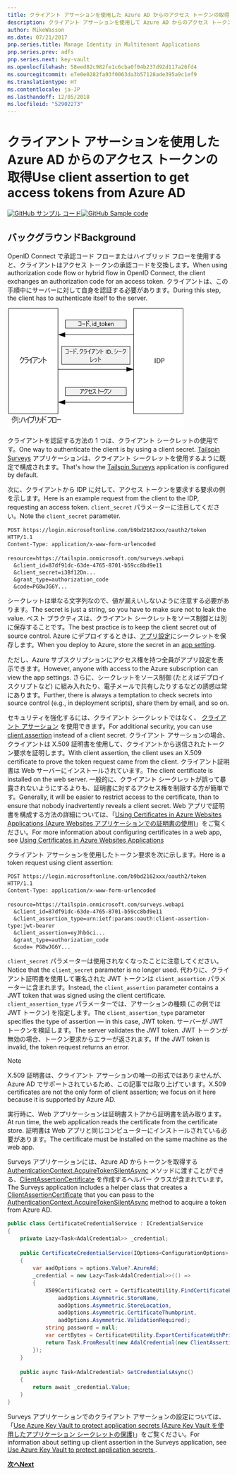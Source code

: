 ```yaml
---
title: クライアント アサーションを使用した Azure AD からのアクセス トークンの取得
description: クライアント アサーションを使用して Azure AD からのアクセス トークンを取得する方法について説明します。
author: MikeWasson
ms.date: 07/21/2017
pnp.series.title: Manage Identity in Multitenant Applications
pnp.series.prev: adfs
pnp.series.next: key-vault
ms.openlocfilehash: 58eed82c982fe1c6cba0f04b237d92d117a26fd4
ms.sourcegitcommit: e7e0e0282fa93f0063da3b57128ade395a9c1ef9
ms.translationtype: HT
ms.contentlocale: ja-JP
ms.lasthandoff: 12/05/2018
ms.locfileid: "52902273"
---
```

# <a name="use-client-assertion-to-get-access-tokens-from-azure-ad"></a><span data-ttu-id="56c86-103">クライアント アサーションを使用した Azure AD からのアクセス トークンの取得</span><span class="sxs-lookup"><span data-stu-id="56c86-103">Use client assertion to get access tokens from Azure AD</span></span>

<span data-ttu-id="56c86-104">[![GitHub](../_images/github.png) サンプル コード][sample application]</span><span class="sxs-lookup"><span data-stu-id="56c86-104">[![GitHub](../_images/github.png) Sample code][sample application]</span></span>

## <a name="background"></a><span data-ttu-id="56c86-105">バックグラウンド</span><span class="sxs-lookup"><span data-stu-id="56c86-105">Background</span></span>
<span data-ttu-id="56c86-106">OpenID Connect で承認コード フローまたはハイブリッド フローを使用すると、クライアントはアクセス トークンの承認コードを交換します。</span><span class="sxs-lookup"><span data-stu-id="56c86-106">When using authorization code flow or hybrid flow in OpenID Connect, the client exchanges an authorization code for an access token.</span></span> <span data-ttu-id="56c86-107">クライアントは、この手順中にサーバーに対して自身を認証する必要があります。</span><span class="sxs-lookup"><span data-stu-id="56c86-107">During this step, the client has to authenticate itself to the server.</span></span>

![クライアント シークレット](./images/client-secret.png)

<span data-ttu-id="56c86-109">クライアントを認証する方法の 1 つは、クライアント シークレットの使用です。</span><span class="sxs-lookup"><span data-stu-id="56c86-109">One way to authenticate the client is by using a client secret.</span></span> <span data-ttu-id="56c86-110">[Tailspin Surveys][Surveys] アプリケーションは、クライアント シークレットを使用するように既定で構成されます。</span><span class="sxs-lookup"><span data-stu-id="56c86-110">That's how the [Tailspin Surveys][Surveys] application is configured by default.</span></span>

<span data-ttu-id="56c86-111">次に、クライアントから IDP に対して、アクセス トークンを要求する要求の例を示します。</span><span class="sxs-lookup"><span data-stu-id="56c86-111">Here is an example request from the client to the IDP, requesting an access token.</span></span> <span data-ttu-id="56c86-112">`client_secret` パラメーターに注目してください。</span><span class="sxs-lookup"><span data-stu-id="56c86-112">Note the `client_secret` parameter.</span></span>

```
POST https://login.microsoftonline.com/b9bd2162xxx/oauth2/token HTTP/1.1
Content-Type: application/x-www-form-urlencoded

resource=https://tailspin.onmicrosoft.com/surveys.webapi
  &client_id=87df91dc-63de-4765-8701-b59cc8bd9e11
  &client_secret=i3Bf12Dn...
  &grant_type=authorization_code
  &code=PG8wJG6Y...
```

<span data-ttu-id="56c86-113">シークレットは単なる文字列なので、値が漏えいしないように注意する必要があります。</span><span class="sxs-lookup"><span data-stu-id="56c86-113">The secret is just a string, so you have to make sure not to leak the value.</span></span> <span data-ttu-id="56c86-114">ベスト プラクティスは、クライアント シークレットをソース制御とは別に保存することです。</span><span class="sxs-lookup"><span data-stu-id="56c86-114">The best practice is to keep the client secret out of source control.</span></span> <span data-ttu-id="56c86-115">Azure にデプロイするときは、[アプリ設定][configure-web-app]にシークレットを保存します。</span><span class="sxs-lookup"><span data-stu-id="56c86-115">When you deploy to Azure, store the secret in an [app setting][configure-web-app].</span></span>

<span data-ttu-id="56c86-116">ただし、Azure サブスクリプションにアクセス権を持つ全員がアプリ設定を表示できます。</span><span class="sxs-lookup"><span data-stu-id="56c86-116">However, anyone with access to the Azure subscription can view the app settings.</span></span> <span data-ttu-id="56c86-117">さらに、シークレットをソース制御 (たとえばデプロイ スクリプトなど) に組み入れたり、電子メールで共有したりするなどの誘惑は常にあります。</span><span class="sxs-lookup"><span data-stu-id="56c86-117">Further, there is always a temptation to check secrets into source control (e.g., in deployment scripts), share them by email, and so on.</span></span>

<span data-ttu-id="56c86-118">セキュリティを強化するには、クライアント シークレットではなく、 [クライアント アサーション] を使用できます。</span><span class="sxs-lookup"><span data-stu-id="56c86-118">For additional security, you can use [client assertion] instead of a client secret.</span></span> <span data-ttu-id="56c86-119">クライアント アサーションの場合、クライアントは X.509 証明書を使用して、クライアントから送信されたトークン要求を証明します。</span><span class="sxs-lookup"><span data-stu-id="56c86-119">With client assertion, the client uses an X.509 certificate to prove the token request came from the client.</span></span> <span data-ttu-id="56c86-120">クライアント証明書は Web サーバーにインストールされています。</span><span class="sxs-lookup"><span data-stu-id="56c86-120">The client certificate is installed on the web server.</span></span> <span data-ttu-id="56c86-121">一般的に、クライアント シークレットが誤って暴露されないようにするよりも、証明書に対するアクセス権を制限する方が簡単です。</span><span class="sxs-lookup"><span data-stu-id="56c86-121">Generally, it will be easier to restrict access to the certificate, than to ensure that nobody inadvertently reveals a client secret.</span></span> <span data-ttu-id="56c86-122">Web アプリで証明書を構成する方法の詳細については、「[Using Certificates in Azure Websites Applications (Azure Websites アプリケーションでの証明書の使用)][using-certs-in-websites]」をご覧ください。</span><span class="sxs-lookup"><span data-stu-id="56c86-122">For more information about configuring certificates in a web app, see [Using Certificates in Azure Websites Applications][using-certs-in-websites]</span></span>

<span data-ttu-id="56c86-123">クライアント アサーションを使用したトークン要求を次に示します。</span><span class="sxs-lookup"><span data-stu-id="56c86-123">Here is a token request using client assertion:</span></span>

```
POST https://login.microsoftonline.com/b9bd2162xxx/oauth2/token HTTP/1.1
Content-Type: application/x-www-form-urlencoded

resource=https://tailspin.onmicrosoft.com/surveys.webapi
  &client_id=87df91dc-63de-4765-8701-b59cc8bd9e11
  &client_assertion_type=urn:ietf:params:oauth:client-assertion-type:jwt-bearer
  &client_assertion=eyJhbGci...
  &grant_type=authorization_code
  &code= PG8wJG6Y...
```

<span data-ttu-id="56c86-124">`client_secret` パラメーターは使用されなくなったことに注意してください。</span><span class="sxs-lookup"><span data-stu-id="56c86-124">Notice that the `client_secret` parameter is no longer used.</span></span> <span data-ttu-id="56c86-125">代わりに、クライアント証明書を使用して署名された JWT トークンは `client_assertion` パラメーターに含まれます。</span><span class="sxs-lookup"><span data-stu-id="56c86-125">Instead, the `client_assertion` parameter contains a JWT token that was signed using the client certificate.</span></span> <span data-ttu-id="56c86-126">`client_assertion_type` パラメーターでは、アサーションの種類 (この例では JWT トークン) を指定します。</span><span class="sxs-lookup"><span data-stu-id="56c86-126">The `client_assertion_type` parameter specifies the type of assertion &mdash; in this case, JWT token.</span></span> <span data-ttu-id="56c86-127">サーバーが JWT トークンを検証します。</span><span class="sxs-lookup"><span data-stu-id="56c86-127">The server validates the JWT token.</span></span> <span data-ttu-id="56c86-128">JWT トークンが無効の場合、トークン要求からエラーが返されます。</span><span class="sxs-lookup"><span data-stu-id="56c86-128">If the JWT token is invalid, the token request returns an error.</span></span>

> [!NOTE]
> <span data-ttu-id="56c86-129">X.509 証明書は、クライアント アサーションの唯一の形式ではありませんが、Azure AD でサポートされているため、この記事では取り上げています。</span><span class="sxs-lookup"><span data-stu-id="56c86-129">X.509 certificates are not the only form of client assertion; we focus on it here because it is supported by Azure AD.</span></span>
> 
> 

<span data-ttu-id="56c86-130">実行時に、Web アプリケーションは証明書ストアから証明書を読み取ります。</span><span class="sxs-lookup"><span data-stu-id="56c86-130">At run time, the web application reads the certificate from the certificate store.</span></span> <span data-ttu-id="56c86-131">証明書は Web アプリと同じコンピューターにインストールされている必要があります。</span><span class="sxs-lookup"><span data-stu-id="56c86-131">The certificate must be installed on the same machine as the web app.</span></span>

<span data-ttu-id="56c86-132">Surveys アプリケーションには、Azure AD からトークンを取得する [AuthenticationContext.AcquireTokenSilentAsync](/dotnet/api/microsoft.identitymodel.clients.activedirectory.authenticationcontext.acquiretokensilentasync) メソッドに渡すことができる、[ClientAssertionCertificate](/dotnet/api/microsoft.identitymodel.clients.activedirectory.clientassertioncertificate) を作成するヘルパー クラスが含まれています。</span><span class="sxs-lookup"><span data-stu-id="56c86-132">The Surveys application includes a helper class that creates a [ClientAssertionCertificate](/dotnet/api/microsoft.identitymodel.clients.activedirectory.clientassertioncertificate) that you can pass to the [AuthenticationContext.AcquireTokenSilentAsync](/dotnet/api/microsoft.identitymodel.clients.activedirectory.authenticationcontext.acquiretokensilentasync) method to acquire a token from Azure AD.</span></span>

```csharp
public class CertificateCredentialService : ICredentialService
{
    private Lazy<Task<AdalCredential>> _credential;

    public CertificateCredentialService(IOptions<ConfigurationOptions> options)
    {
        var aadOptions = options.Value?.AzureAd;
        _credential = new Lazy<Task<AdalCredential>>(() =>
        {
            X509Certificate2 cert = CertificateUtility.FindCertificateByThumbprint(
                aadOptions.Asymmetric.StoreName,
                aadOptions.Asymmetric.StoreLocation,
                aadOptions.Asymmetric.CertificateThumbprint,
                aadOptions.Asymmetric.ValidationRequired);
            string password = null;
            var certBytes = CertificateUtility.ExportCertificateWithPrivateKey(cert, out password);
            return Task.FromResult(new AdalCredential(new ClientAssertionCertificate(aadOptions.ClientId, new X509Certificate2(certBytes, password))));
        });
    }

    public async Task<AdalCredential> GetCredentialsAsync()
    {
        return await _credential.Value;
    }
}
```

<span data-ttu-id="56c86-133">Surveys アプリケーションでのクライアント アサーションの設定については、「[Use Azure Key Vault to protect application secrets (Azure Key Vault を使用したアプリケーション シークレットの保護)][key vault]」をご覧ください。</span><span class="sxs-lookup"><span data-stu-id="56c86-133">For information about setting up client assertion in the Surveys application, see [Use Azure Key Vault to protect application secrets ][key vault].</span></span>

<span data-ttu-id="56c86-134">[**次へ**][key vault]</span><span class="sxs-lookup"><span data-stu-id="56c86-134">[**Next**][key vault]</span></span>

<!-- Links -->
[configure-web-app]: /azure/app-service-web/web-sites-configure/
[azure-management-portal]: https://portal.azure.com
[クライアント アサーション]: https://tools.ietf.org/html/rfc7521
[client assertion]: https://tools.ietf.org/html/rfc7521
[key vault]: key-vault.md
[Setup-KeyVault]: https://github.com/mspnp/multitenant-saas-guidance/blob/master/scripts/Setup-KeyVault.ps1
[Surveys]: tailspin.md
[using-certs-in-websites]: https://azure.microsoft.com/blog/using-certificates-in-azure-websites-applications/

[sample application]: https://github.com/mspnp/multitenant-saas-guidance
